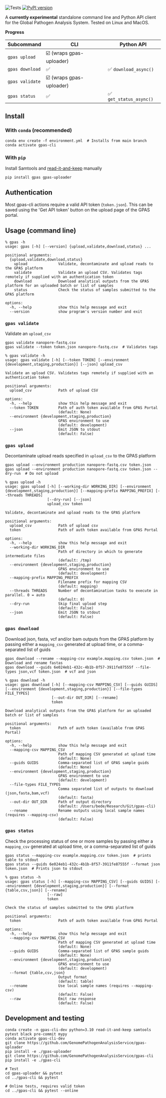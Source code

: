  ![Tests](https://github.com/GenomePathogenAnalysisService/gpas-cli/actions/workflows/test.yml/badge.svg) [![PyPI version](https://badge.fury.io/py/gpas.svg)](https://badge.fury.io/py/gpas)

A **currently experimental** standalone command line and Python API client for the Global Pathogen Analysis System. Tested on Linux and MacOS.

**Progress**

| Subcommand        | CLI | Python API |
| ----------------- | ------- | ---------- |
| `gpas upload` | ☑️ (wraps gpas-uploader) |  |
| `gpas download` | ✅ | ✅ `download_async()` |
| `gpas validate` | ☑️ (wraps gpas-uploader) |  |
| `gpas status` | ✅ | ✅ `get_status_async()` |



## Install

###  With `conda` (recommended)


```
conda env create -f environment.yml  # Installs from main branch
conda activate gpas-cli
```

### With `pip`

Install Samtools and [read-it-and-keep](https://github.com/GenomePathogenAnalysisService/read-it-and-keep) manually

```
pip install gpas gpas-uploader
```

## Authentication

Most gpas-cli actions require a valid API token (`token.json`). This can be saved using the 'Get API token' button on the upload page of the GPAS portal.

## Usage (command line)

```
% gpas -h
usage: gpas [-h] [--version] {upload,validate,download,status} ...

positional arguments:
  {upload,validate,download,status}
    upload              Validate, decontaminate and upload reads to the GPAS platform
    validate            Validate an upload CSV. Validates tags remotely if supplied with an authentication token
    download            Download analytical outputs from the GPAS platform for an uploaded batch or list of samples
    status              Check the status of samples submitted to the GPAS platform

options:
  -h, --help            show this help message and exit
  --version             show program's version number and exit
```

### `gpas validate`

Validate an `upload_csv`

```
gpas validate nanopore-fastq.csv
gpas validate --token token.json nanopore-fastq.csv  # Validates tags
```

```
% gpas validate -h
usage: gpas validate [-h] [--token TOKEN] [--environment {development,staging,production}] [--json] upload_csv

Validate an upload CSV. Validates tags remotely if supplied with an authentication token

positional arguments:
  upload_csv            Path of upload CSV

options:
  -h, --help            show this help message and exit
  --token TOKEN         Path of auth token available from GPAS Portal
                        (default: None)
  --environment {development,staging,production}
                        GPAS environment to use
                        (default: development)
  --json                Emit JSON to stdout
                        (default: False)
```

### `gpas upload`

Decontaminate upload reads specified in `upload_csv` to the GPAS platform

```
gpas upload --environment production nanopore-fastq.csv token.json
gpas upload --environment production nanopore-fastq.csv token.json --dry-run  # Do not upload
```

```
% gpas upload -h
usage: gpas upload [-h] [--working-dir WORKING_DIR] [--environment {development,staging,production}] [--mapping-prefix MAPPING_PREFIX] [--threads THREADS]
                   [--dry-run] [--json]
                   upload_csv token

Validate, decontaminate and upload reads to the GPAS platform

positional arguments:
  upload_csv            Path of upload csv
  token                 Path of auth token available from GPAS Portal

options:
  -h, --help            show this help message and exit
  --working-dir WORKING_DIR
                        Path of directory in which to generate intermediate files
                        (default: /tmp)
  --environment {development,staging,production}
                        GPAS environment to use
                        (default: development)
  --mapping-prefix MAPPING_PREFIX
                        Filename prefix for mapping CSV
                        (default: mapping)
  --threads THREADS     Number of decontamination tasks to execute in parallel. 0 = auto
                        (default: 0)
  --dry-run             Skip final upload step
                        (default: False)
  --json                Emit JSON to stdout
                        (default: False)
```

### `gpas download`

Download json, fasta, vcf and/or bam outputs from the GPAS platform by passing either a `mapping_csv` generated at upload time, or a comma-separated list of guids

```
gpas download --rename --mapping-csv example.mapping.csv token.json  # Download and rename fastas
gpas download --guids 6e024eb1-432c-4b1b-8f57-3911fe87555f --file-types json,vcf token.json  # vcf and json
```

```
% gpas download -h
usage: gpas download [-h] [--mapping-csv MAPPING_CSV] [--guids GUIDS] [--environment {development,staging,production}] [--file-types FILE_TYPES]
                     [--out-dir OUT_DIR] [--rename]
                     token

Download analytical outputs from the GPAS platform for an uploaded batch or list of samples

positional arguments:
  token                 Path of auth token (available from GPAS Portal)

options:
  -h, --help            show this help message and exit
  --mapping-csv MAPPING_CSV
                        Path of mapping CSV generated at upload time
                        (default: None)
  --guids GUIDS         Comma-separated list of GPAS sample guids
                        (default: None)
  --environment {development,staging,production}
                        GPAS environment to use
                        (default: development)
  --file-types FILE_TYPES
                        Comma separated list of outputs to download (json,fasta,bam,vcf)
                        (default: fasta)
  --out-dir OUT_DIR     Path of output directory
                        (default: /Users/bede/Research/Git/gpas-cli)
  --rename              Rename outputs using local sample names (requires --mapping-csv)
                        (default: False)
```

### `gpas status`

Check the processing status of one or more samples by passing either a `mapping_csv` generated at upload time, or a comma-separated list of guids

```
gpas status --mapping-csv example.mapping.csv token.json  # prints table to stdout
gpas status --guids 6e024eb1-432c-4b1b-8f57-3911fe87555f --format json token.json  # Prints json to stdout
```

```
% gpas status -h
usage: gpas status [-h] [--mapping-csv MAPPING_CSV] [--guids GUIDS] [--environment {development,staging,production}] [--format {table,csv,json}] [--rename]
                   [--raw]
                   token

Check the status of samples submitted to the GPAS platform

positional arguments:
  token                 Path of auth token available from GPAS Portal

options:
  -h, --help            show this help message and exit
  --mapping-csv MAPPING_CSV
                        Path of mapping CSV generated at upload time
                        (default: None)
  --guids GUIDS         Comma-separated list of GPAS sample guids
                        (default: None)
  --environment {development,staging,production}
                        GPAS environment to use
                        (default: development)
  --format {table,csv,json}
                        Output format
                        (default: table)
  --rename              Use local sample names (requires --mapping-csv)
                        (default: False)
  --raw                 Emit raw response
                        (default: False)
```



## Development and testing

```
conda create -n gpas-cli-dev python=3.10 read-it-and-keep samtools pytest black pre-commit mypy
conda activate gpas-cli-dev
git clone https://github.com/GenomePathogenAnalysisService/gpas-uploader
pip install -e ./gpas-uploader
git clone https://github.com/GenomePathogenAnalysisService/gpas-cli
pip install -e ./gpas-cli

# Test
cd gpas-uploader && pytest
cd ../gpas-cli && pytest

# Online tests, requires valid token
cd ../gpas-cli && pytest --online
```
